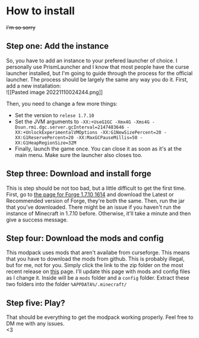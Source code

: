 # How to install
~~I'm so sorry~~


## Step one: Add the instance
So, you have to add an instance to your prefered launcher of choice. I personally use PrismLauncher and I know that most people have the curse launcher installed, but I'm going to guide through the process for the official launcher. The process should be largely the same any way you do it. First, add a new installation:  
![[Pasted image 20221110024244.png]]


Then, you need to change a few more things:  
- Set the version to `relese 1.7.10`
- Set the JVM arguments to `-XX:+UseG1GC -Xmx4G -Xms4G -Dsun.rmi.dgc.server.gcInterval=2147483646 -XX:+UnlockExperimentalVMOptions -XX:G1NewSizePercent=20 -XX:G1ReservePercent=20 -XX:MaxGCPauseMillis=50 -XX:G1HeapRegionSize=32M`
- Finally, launch the game once. You can close it as soon as it's at the main menu. Make sure the launcher also closes too. 


## Step three: Download and install forge
This is step should be not too bad, but a little difficult to get the first time. First, go to [the page for Forge 1.7.10 1614](https://files.minecraftforge.net/net/minecraftforge/forge/index_1.7.10.html) and download the Latest or Recommended version of Forge, they're both the same. Then, run the jar that you've downloaded. There might be an issue if you haven't run the instance of Minecraft in 1.7.10 before. Otherwise, it'll take a minute and then give a success message.   


## Step four: Download the mods and config
This modpack uses mods that aren't availabe from curseforge. This means that you have to download the mods from github. This is probably illegal, but for me, not for you. Simply click the link to the zip folder on the most recent release on [this](https://github.com/DrKittyKat/mmodpack/releases) page. I'll update this page with mods and config files as I change it. Inside will be a `mods` folder and a `config` folder. Extract these two folders into the folder `%APPDATA%/.minecraft/`


## Step five: Play?
That should be everything to get the modpack working properly. Feel free to DM me with any issues.  
<3